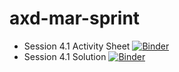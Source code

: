# axd-mar-sprint

- Session 4.1 Activity Sheet [![Binder](https://mybinder.org/badge_logo.svg)](https://mybinder.org/v2/gh/jpauwels/axd-mar-sprint/HEAD?labpath=activity-sheets%2Faxd-4-1-activity-sheet.ipynb)
- Session 4.1 Solution [![Binder](https://mybinder.org/badge_logo.svg)](https://mybinder.org/v2/gh/jpauwels/axd-mar-sprint/HEAD?labpath=solutions%2Faxd-4-1-solution.ipynb)